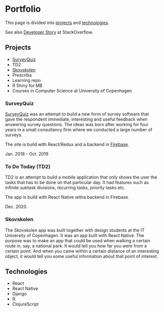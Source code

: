 # Portfolio

This page is divided into [projects](#Projects) and [technologies](#Technologies).

See also [Developer Story](https://stackoverflow.com/users/story/2205465) at StackOverflow.

## Projects

* [SurveyQuiz](#SurveyQuiz)
* TD2
* [Skovskolen](#Skovskolen)
* Prescriba
* Learning repo
* R Shiny for MB
* Courses in Computer Science at University of Copenhagen

### SurveyQuiz

[SurveyQuiz](https://surveyquiz.dk/) was an attempt to build a new form of survey software that gave the respondent immediate, interesting and useful feedback when answering survey questions. The ideas was born after working for four years in a small consultancy firm where we conducted a large number of surveys.

The site is build with React/Redux and a backend in [Firebase](https://firebase.google.com/).

Jan. 2018 - Oct. 2019

### To Do Today (TD2)

TD2 is an attempt to build a mobile application that only shows the user the tasks that has to be done on that particular day. It had features such as infinite subtask divisions, recurring tasks, priority tasks etc.

The app is build with React Native witha backend in Firebase.

Dec. 2020.

### Skovskolen

The Skovskolen app was built together with design students at the IT University of Copenhagen. It was an app built with React Native. The purpose was to make an app that could be used when walking a certain route in, say, a national park. It would tell you how far you were from a certain point. And when you came within a certain distance of an interesting object, it would tell you some useful information about that point of interest.

## Technologies

* React
* React Native
* Django
* R
* ClojureScript
